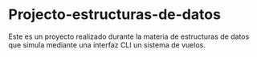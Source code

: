 # Projecto-estructuras-de-datos
Este es un proyecto realizado durante la materia de estructuras de datos que simula mediante una interfaz CLI un sistema de vuelos.

